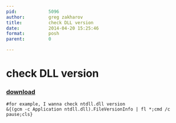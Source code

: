 ```yaml
---
pid:            5096
author:         greg zakharov
title:          check DLL version
date:           2014-04-20 15:25:46
format:         posh
parent:         0

---
```


# check DLL version

### [download](Scripts\5096.ps1)



```posh
#for example, I wanna check ntdll.dll version
&{(gcm -c Application ntdll.dll).FileVersionInfo | fl *;cmd /c pause;cls}
```
